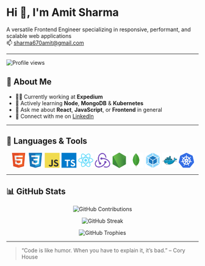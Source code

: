 <!--
  Profile README for Amit Sharma
  Generated: April 17, 2025
-->

# Hi 👋, I'm Amit Sharma

A versatile Frontend Engineer specializing in responsive, performant, and scalable web applications  
📫 sharma670amit@gmail.com  

---

![Profile views](https://komarev.com/ghpvc/?username=amitsharma2748&style=flat-square)

## 🚀 About Me
- 👨‍💻 Currently working at **Expedium**  
- 🌱 Actively learning **Node**, **MongoDB** & **Kubernetes**  
- 💬 Ask me about **React**, **JavaScript**, or **Frontend** in general  
- 🔗 Connect with me on [LinkedIn](https://www.linkedin.com/in/amit-sharma-071654158/)  

---

## 🧰 Languages & Tools

<div align="center">
  <img src="https://raw.githubusercontent.com/devicons/devicon/master/icons/html5/html5-original.svg"   alt="HTML5" width="40" height="40"/>
  <img src="https://raw.githubusercontent.com/devicons/devicon/master/icons/css3/css3-original.svg"     alt="CSS3" width="40" height="40"/>
  <img src="https://raw.githubusercontent.com/devicons/devicon/master/icons/javascript/javascript-original.svg" alt="JavaScript" width="40" height="40"/>
  <img src="https://raw.githubusercontent.com/devicons/devicon/master/icons/typescript/typescript-original.svg" alt="TypeScript" width="40" height="40"/>
  <img src="https://raw.githubusercontent.com/devicons/devicon/master/icons/react/react-original.svg"         alt="React" width="40" height="40"/>
  <img src="https://raw.githubusercontent.com/devicons/devicon/master/icons/redux/redux-original.svg"         alt="Redux" width="40" height="40"/>
  <img src="https://raw.githubusercontent.com/devicons/devicon/master/icons/nodejs/nodejs-original.svg"       alt="NodeJS" width="40" height="40"/>
  <img src="https://raw.githubusercontent.com/devicons/devicon/master/icons/mongodb/mongodb-original.svg"     alt="MongoDB" width="40" height="40"/>
  <img src="https://raw.githubusercontent.com/devicons/devicon/master/icons/webpack/webpack-original.svg"     alt="Webpack" width="40" height="40"/>
  <img src="https://raw.githubusercontent.com/devicons/devicon/master/icons/docker/docker-original.svg"       alt="Docker" width="40" height="40"/>
  <img src="https://raw.githubusercontent.com/devicons/devicon/master/icons/kubernetes/kubernetes-plain.svg"   alt="Kubernetes" width="40" height="40"/>
</div>

---

## 📊 GitHub Stats

<div align="center">

<!-- Contributions calendar (GHChart) -->
![GitHub Contributions](https://ghchart.rshah.org/amitsharma2748)

<!-- Streak stats -->
![GitHub Streak](https://github-readme-streak-stats.herokuapp.com?user=amitsharma2748&theme=react-dark&hide_border=true)

<!-- Trophies -->
![GitHub Trophies](https://github-profile-trophy.vercel.app/?username=amitsharma2748&theme=react-dark)

</div>

---

> “Code is like humor. When you have to explain it, it’s bad.” – Cory House
